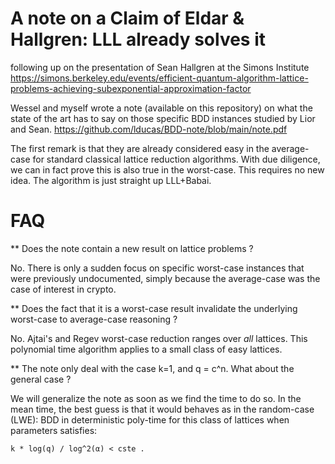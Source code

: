 # A note on a Claim of Eldar & Hallgren: LLL already solves it

following up on the presentation of Sean Hallgren at the Simons Institute
https://simons.berkeley.edu/events/efficient-quantum-algorithm-lattice-problems-achieving-subexponential-approximation-factor

Wessel and myself wrote a note (available on this repository) 
on what the state of the art has to say on those specific 
BDD instances studied by Lior and Sean.
https://github.com/lducas/BDD-note/blob/main/note.pdf

The first remark is that they are already considered easy in
the average-case for standard classical lattice reduction 
algorithms. With due diligence, we can in fact prove this is 
also true in the worst-case. This requires no new idea. The
algorithm is just straight up LLL+Babai.

# FAQ

** Does the note contain a new result on lattice problems ?

No. There is only a sudden focus on specific worst-case instances
that were previously undocumented, simply because the average-case
was the case of interest in crypto.

** Does the fact that it is a worst-case result invalidate the
underlying worst-case to average-case reasoning ?

No. Ajtai's and Regev worst-case reduction ranges over *all*
lattices. This polynomial time algorithm applies to a small
class of easy lattices.

** The note only deal with the case k=1, and q = c^n. What about
the general case ?

We will generalize the note as soon as we find the time to do so.
In the mean time, the best guess is that it would behaves as in
the random-case (LWE): BDD in deterministic poly-time for this
class of lattices when parameters satisfies:

    k * log(q) / log^2(α) < cste .
